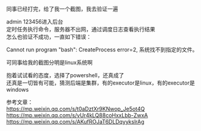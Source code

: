 同事已经打完，给了我一个截图，我去验证一遍  

admin   123456进入后台  
定时任务执行命令，服务器不出网，通过调度日志查看执行结果  
怎么也验证不成功，一直如下错误：  

Cannot run program "bash": CreateProcess error=2, 系统找不到指定的文件。  

可同事给我的截图分明是linux系统啊  

抱着试试看的态度，选择了powershell，还真成了  
还真是一切皆有可能，猜测后端是集群，有的executor是linux，有的executor是windows  

参考文章：  
https://mp.weixin.qq.com/s/t0aDztXr9KNwop_Je5ot4Q  
https://mp.weixin.qq.com/s/vUr4kLQ88coHxxLbb-ZwxA  
https://mp.weixin.qq.com/s/AKufROJaT6DLDqyykslrAg  